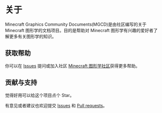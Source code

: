 # 关于

Minecraft Graphics Community Documents(MGCD)是由社区编写的关于 Minecraft 图形学的文档项目。目的是帮助对 Minecraft 图形学有兴趣的爱好者了解更多有关图形学的知识。

## 获取帮助

你可以在 [Issues](https://github.com/HyperCol/hypercol.github.io/issues) 提问或加入社区 [Minecraft 图形学社区](https://pd.qq.com/s/aqu6p6qyi)获得更多帮助。

## 贡献与支持

觉得好用可以给这个项目点个 Star。

有意见或者建议也欢迎提交 [Issues](https://github.com/HyperCol/hypercol.github.io/issues) 和 [Pull requests](https://github.com/HyperCol/hypercol.github.io/pulls)。
